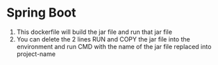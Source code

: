 # Spring Boot

1. This dockerfile will build the jar file and run that jar file
2. You can delete the 2 lines RUN and COPY the jar file into the environment and run CMD with the name of the jar file replaced into project-name
